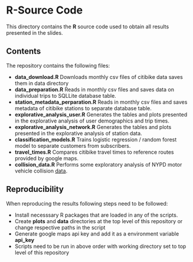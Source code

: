 # R-Source Code
This directory contains the **R** source code used to obtain all results presented in the slides.

## Contents
The repository contains the following files:
* **data_download.R** Downloads monthly csv files of citibike data saves them in data directory
* **data_preparation.R** Reads in monthly csv files and saves data on individual trips to SQLLite database table.
* **station_metadata_perparation.R** Reads in monthly csv files and saves metadata of citibike stations to separate database table.
* **explorative_analysis_user.R** Generates the tables and plots presented in the explorative analysis of user demographics and trip times.
* **explorative_analysis_network.R** Generates the tables and plots presented in the explorative analysis of station data.
* **classification_models.R** Trains logistic regression / random forest model to separate customers from subscribers.
* **travel_times.R** Compares citibike travel times to reference routes provided by google maps.
* **collision_data.R** Performs some exploratory analysis of NYPD motor vehicle collision [data](https://data.cityofnewyork.us/Public-Safety/Motor-Vehicle-Collisions-Crashes/h9gi-nx95).

## Reproducibility
When reproducing the results following steps need to be followed:
* Install necesssary R packages that are loaded in any of the scripts.
* Create **plots** and **data** directories at the top level of this repository or change respective paths in the script
* Generate google maps api key and add it as a environment variable **api_key**
* Scripts need to be run in above order with working directory set to top level of this repository
